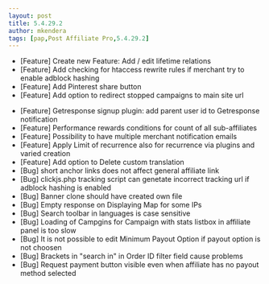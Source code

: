 ```yaml
---
layout: post
title: 5.4.29.2
author: mkendera
tags: [pap,Post Affiliate Pro,5.4.29.2]
---
```


- [Feature] Create new Feature: Add / edit lifetime relations
- [Feature] Add checking for htaccess rewrite rules if merchant try to enable adblock hashing
- [Feature] Add Pinterest share button
- [Feature] Add option to redirect stopped campaigns to main site url

<!--more-->

- [Feature] Getresponse signup plugin: add parent user id to Getresponse notification
- [Feature] Performance rewards conditions for count of all sub-affiliates
- [Feature] Possibility to have multiple merchant notification emails
- [Feature] Apply Limit of recurrence also for recurrence via plugins and varied creation
- [Feature] Add option to Delete custom translation
- [Bug] short anchor links does not affect general affiliate link
- [Bug] clickjs.php tracking script can genetate incorrect tracking url if adblock hashing is enabled
- [Bug] Banner clone should have created own file
- [Bug] Empty response on Displaying Map for some IPs
- [Bug] Search toolbar in languages is case sensitive
- [Bug] Loading of Campgins for Campaign with stats listbox in affiliate panel is too slow
- [Bug] It is not possible to edit Minimum Payout Option if payout option is not choosen
- [Bug] Brackets in "search in" in Order ID filter field cause problems
- [Bug] Request payment button visible even when affiliate has no payout method selected

